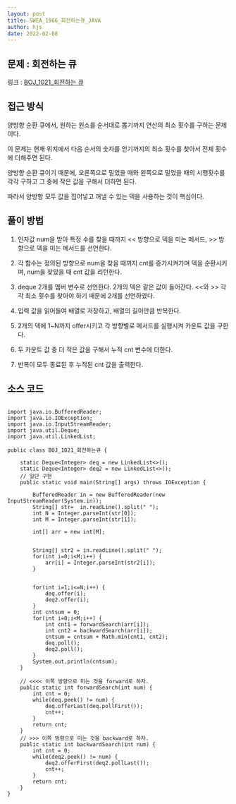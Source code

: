 ```yaml
---
layout: post
title: SWEA_1966_회전하는큐_JAVA
author: hjs
date: 2022-02-08
---
```


## 문제 : 회전하는 큐

링크 : [BOJ_1021_회전하는 큐](https://www.acmicpc.net/problem/1021)


## 접근 방식

양방향 순환 큐에서, 원하는 원소를 순서대로 뽑기까지 연산의 최소 횟수를 구하는 문제이다.

이 문제는 현재 위치에서 다음 순서의 숫자를 얻기까지의 최소 횟수를 찾아서 전체 횟수에 더해주면 된다.

양방향 순환 큐이기 때문에, 오른쪽으로 밀었을 때와 왼쪽으로 밀었을 때의 시행횟수를 각각 구하고 그 중에 작은 값을 구해서 더하면 된다.

따라서 양방향 모두 값을 집어넣고 꺼낼 수 있는 덱을 사용하는 것이 핵심이다.

## 풀이 방법

1. 인자값 num을 받아 특정 수를 찾을 때까지 << 방향으로 덱을 미는 메서드, >> 방향으로 덱을 미는 메서드를 선언한다.

2. 각 함수는 정의된 방향으로 num을 찾을 때까지 cnt를 증가시켜가며 덱을 순환시키며, num을 찾았을 때 cnt 값을 리턴한다.

3. deque 2개를 멤버 변수로 선언한다. 2개의 덱은 같은 값이 들어간다.  <<와 >> 각각 최소 횟수를 찾아야 하기 때문에 2개를 선언하였다.

4. 입력 값을 읽어들여 배열로 저장하고, 배열의 길이만큼 반복한다.

5. 2개의 덱에 1~N까지 offer시키고 각 방향별로 메서드를 실행시켜 카운트 값을 구한다.

6. 두 카운트 값 중 더 적은 값을 구해서 누적 cnt 변수에 더한다.

7. 반복이 모두 종료된 후 누적된 cnt 값을 출력한다.

## 소스 코드

~~~

import java.io.BufferedReader;
import java.io.IOException;
import java.io.InputStreamReader;
import java.util.Deque;
import java.util.LinkedList;

public class BOJ_1021_회전하는큐 {

	static Deque<Integer> deq = new LinkedList<>();
	static Deque<Integer> deq2 = new LinkedList<>();
	// 일단 구현
	public static void main(String[] args) throws IOException {

		BufferedReader in = new BufferedReader(new InputStreamReader(System.in));
		String[] str=  in.readLine().split(" ");
		int N = Integer.parseInt(str[0]);
		int M = Integer.parseInt(str[1]);

		int[] arr = new int[M];


		String[] str2 = in.readLine().split(" ");
		for(int i=0;i<M;i++) {
			arr[i] = Integer.parseInt(str2[i]);
		}


		for(int i=1;i<=N;i++) {
			deq.offer(i);
			deq2.offer(i);
		}
		int cntsum = 0;
		for(int i=0;i<M;i++) {
			int cnt1 = forwardSearch(arr[i]);
			int cnt2 = backwardSearch(arr[i]);
			cntsum = cntsum + Math.min(cnt1, cnt2);
			deq.poll();
			deq2.poll();
		}
		System.out.println(cntsum);
	}

	// <<<< 이쪽 방향으로 미는 것을 forward로 하자.
	public static int forwardSearch(int num) {
		int cnt = 0;
		while(deq.peek() != num) {
			deq.offerLast(deq.pollFirst());
			cnt++;
		}
		return cnt;
	}
	// >>> 이쪽 방향으로 미는 것을 backward로 하자.
	public static int backwardSearch(int num) {
		int cnt = 0;
		while(deq2.peek() != num) {
			deq2.offerFirst(deq2.pollLast());
			cnt++;
		}
		return cnt;
	}
}



~~~
